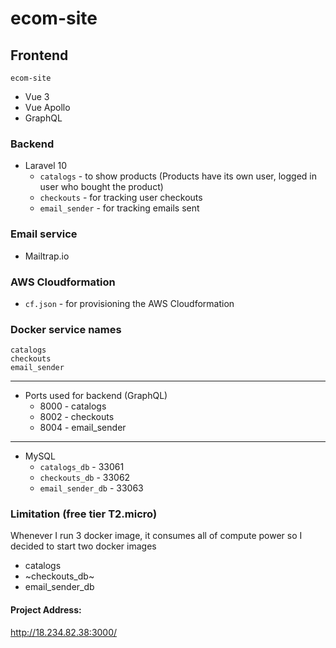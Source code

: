 # ecom-site

## Frontend
`ecom-site`

* Vue 3
* Vue Apollo
* GraphQL


### Backend

* Laravel 10
    - `catalogs` - to show products (Products have its own user, logged in user who bought the product)
    - `checkouts` - for tracking user checkouts
    - `email_sender` - for tracking emails sent

### Email service

* Mailtrap.io

### AWS Cloudformation

* `cf.json` - for provisioning the AWS Cloudformation

### Docker service names
    catalogs
    checkouts
    email_sender
---
  * Ports used for backend (GraphQL)
    * 8000 - catalogs
    * 8002 - checkouts
    * 8004 - email_sender
---
  * MySQL
    * `catalogs_db` - 33061
    * `checkouts_db` - 33062
    * `email_sender_db` - 33063

### Limitation (free tier T2.micro)
Whenever I run 3 docker image, it consumes all of compute power so I decided to start two docker images
* catalogs
* ~checkouts_db~
* email_sender_db

#### Project Address:
http://18.234.82.38:3000/

